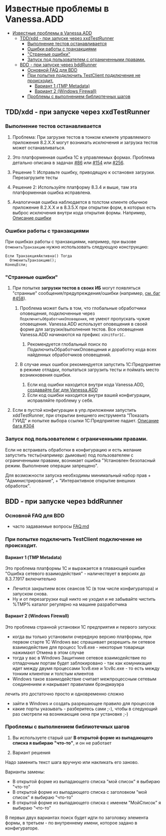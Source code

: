 ﻿<a id="markdown-известные-проблемы-в-vanessaadd" name="известные-проблемы-в-vanessaadd"></a>
# Известные проблемы в Vanessa.ADD

<!-- TOC -->

- [Известные проблемы в Vanessa.ADD](#известные-проблемы-в-vanessaadd)
    - [TDD/xdd - при запуске через xxdTestRunner](#tddxdd---при-запуске-через-xxdtestrunner)
        - [Выполнение тестов останавливается](#выполнение-тестов-останавливается)
        - [Ошибки работы с транзакциями](#ошибки-работы-с-транзакциями)
        - ["Странные ошибки"](#странные-ошибки)
        - [Запуск под пользователем с ограниченными правами.](#запуск-под-пользователем-с-ограниченными-правами)
    - [BDD - при запуске через bddRunner](#bdd---при-запуске-через-bddrunner)
        - [Основной FAQ для BDD](#основной-faq-для-bdd)
        - [При попытке подключить TestClient подключение не происходит.](#при-попытке-подключить-testclient-подключение-не-происходит)
            - [Вариант 1 (TMP Metadata)](#вариант-1-tmp-metadata)
            - [Вариант 2 (Windows Firewall)](#вариант-2-windows-firewall)
        - [Проблемы с выполнением библиотечных шагов](#проблемы-с-выполнением-библиотечных-шагов)

<!-- /TOC -->

<a id="markdown-tddxdd---при-запуске-через-xxdtestrunner" name="tddxdd---при-запуске-через-xxdtestrunner"></a>
## TDD/xdd - при запуске через xxdTestRunner

<a id="markdown-выполнение-тестов-останавливается" name="выполнение-тестов-останавливается"></a>
### Выполнение тестов останавливается

1. Проблема: При загрузке тестов в тонком клиенте управляемого приложения 8.2.Х.Х могут возникать исключения и загрузка тестов может останавливаться.
  1. Это платформенная ошибка 1С в управляемых формах. Проблема детально описана в задачах [#86](https://github.com/xDrivenDevelopment/xUnitFor1C/issues/86) или [#154](https://github.com/xDrivenDevelopment/xUnitFor1C/issues/154) или [#256](https://github.com/xDrivenDevelopment/xUnitFor1C/issues/256).
  1. Решение 1: Исправьте ошибку, приводящую к остановке загрузки. Перезагрузите тесты
  1. Решение 2: Используйте платформу 8.3.4 и выше, там эта платформенная ошибка исправлена.

1. Аналогичная ошибка наблюдается в толстом клиенте обычное приложение 8.2.Х.Х и в 8.3.5.Х при открытии форм, в которых есть выброс исключения внутри кода открытия формы. Например, [Описание ошибки](http://xdd.silverbulleters.org/t/kak-pojmat-padenie-v-pri-otkrytii-formy/111/6)

<a id="markdown-ошибки-работы-с-транзакциями" name="ошибки-работы-с-транзакциями"></a>
### Ошибки работы с транзакциями

При ошибках работы с транзакциями, например, при вызове `ОтменитьТранзакцию` нужно использовать следующую конструкцию:

```bsl
Если ТранзакцияАктивна() Тогда
  ОтменитьТранзакцию();
КонецЕсли;
```

<a id="markdown-странные-ошибки" name="странные-ошибки"></a>
### "Странные ошибки"

1. При попытке **загрузки тестов в своих ИБ** могут появляться "странные" сообщения/предупреждения/ошибки (например, [см. баг #458](https://github.com/xDrivenDevelopment/xUnitFor1C/issues/458)).
    1. Проблема может быть в том, что глобальные обработчики оповещения, подключенные через `ПодключитьОбработчикОповещения`, не умеют пропускать чужие оповещения. Vanessa.ADD использует оповещения в своей форме для загрузки/выполнения тестов. Все оповещения Vanessa.ADD начинаются на префикс `xUnitFor1C.`

        1. Рекомендуется глобальный поиск по ПодключитьОбработчикОповещения и доработку кода всех найденных обработчиков оповещений.

    1. В случае иных ошибок рекомендуется запустить 1С:Предприятие в режиме отладки, попытаться загрузить тесты и поймать место возникновения ошибки. 
        1. Если код ошибки находится внутри кода Vanessa.ADD, [создавайте баг для Vanessa.ADD](https://github.com/silverbulleters/add/issues/new)
        1. Если код ошибки находится внутри вашей конфигурации, исправляйте проблему у себя. 


1. Если в пустой конфигурации в упр.приложении запустить xddTestRunner, при открытии внешнего инструмента "Показать ГУИД" и попытке выбора ссылки 1С:Предприятие падает. [Описание бага #304](https://github.com/xDrivenDevelopment/xUnitFor1C/issues/304)

<a id="markdown-запуск-под-пользователем-с-ограниченными-правами" name="запуск-под-пользователем-с-ограниченными-правами"></a>
### Запуск под пользователем с ограниченными правами.

Если не встраивать обработки в конфигурацию и есть желание запустить тесты(например: дымовые) под пользователем с ограниченными правами, возникает ошибка "Установлен безопасный режим. Выполнение операции запрещено".

Для возможности запуска необходимы минимальный набор прав 
    + "Администрирование",
    + "Интерактивное открытие внешних обработок". 

<a id="markdown-bdd---при-запуске-через-bddrunner" name="bdd---при-запуске-через-bddrunner"></a>
## BDD - при запуске через bddRunner

<a id="markdown-основной-faq-для-bdd" name="основной-faq-для-bdd"></a>
### Основной FAQ для BDD

+ часто задаваемые вопросы [FAQ.md](/F.A.Q.MD)

<a id="markdown-при-попытке-подключить-testclient-подключение-не-происходит" name="при-попытке-подключить-testclient-подключение-не-происходит"></a>
### При попытке подключить TestClient подключение не происходит.

<a id="markdown-вариант-1-tmp-metadata" name="вариант-1-tmp-metadata"></a>
#### Вариант 1 (TMP Metadata)

Это проблема платформы 1С и выражается в плавающей ошибке "Ошибка сетевого взаимодействия" - наличествует в версиях до 8.3.7.1917 включительно

* Лечится закрытием всех сеансов 1С (в том числе конфигуратора) и запуском снова.
* Ну и от перезагрузки ещё никто не уходил и не забывайте чистить %TMP% каталог регулярно на машине разработчика

<a id="markdown-вариант-2-windows-firewall" name="вариант-2-windows-firewall"></a>
#### Вариант 2 (Windows Firewall)

Это проблема странной установки 1С предприятия и первого запуска:

* когда вы только установили очередную версию платформы, при первом старте 1С Windows вас спрашивает резрешить ли сетевое взаимодействие  для процесс 1cv8.exe - некоторые товарищи нажимают Отмена в этом случае
* тогда у вас в Windows Защитнике сетевое взаимодействие по отладочным портам будет заблокировано - так как комуникация идет между двумя процессами 1cv8.exe и 1cv8c.exe - то есть между тонким клиентом и толстым клиентов
* Windows такое взаимодействие считает межпроцессным сетевым соединением и накрывает правилами брэндмауэра

лечить это достаточно просто и одновременно сложно

* зайти в Windows и создать разрешающее правило для процессов
* какие порты указывать - разберитесь сами ;-), чтобы в следующий раз смотрели на возникающие окна при установке ;-)

<a id="markdown-проблемы-с-выполнением-библиотечных-шагов" name="проблемы-с-выполнением-библиотечных-шагов"></a>
### Проблемы с выполнением библиотечных шагов

1. Вы используете старый шаг **В открытой форме из выпадающего списка я выбираю "что-то"**, и он не работает

2. Вариант решения

Надо заменить текст шага вручную или накликать его заново.

Варианты замены:

* В открытой форме из выпадающего списка "мой список" я выбираю "что-то"
* В открытой форме из выпадающего списка с заголовком "мой список" я выбираю "что-то"
* В открытой форме из выпадающего списка с именем "МойСписок" я выбираю "что-то"

В первых двух вариантах поиск будет идти по заголовку элемента формы, в третьем - по внутреннему имени, которое задано в конфигураторе.

